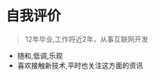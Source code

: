 
自我评价
======

> 12年毕业,工作将近2年，从事互联网开发

* 随和,低调,乐观
* 喜欢接触新技术,平时也关注这方面的资讯































